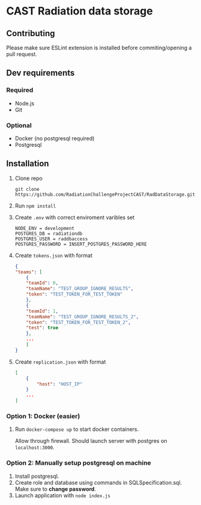# CAST Radiation data storage

## Contributing

Please make sure ESLint extension is installed before commiting/opening a pull request.

## Dev requirements
### Required
- Node.js
- Git
### Optional
- Docker (no postgresql required)
- Postgresql

## Installation 
1. Clone repo

    `git clone https://github.com/RadiationChallengeProjectCAST/RadDataStorage.git`
2. Run `npm install`
3. Create `.env` with correct enviroment varibles set

    ```
    NODE_ENV = development
    POSTGRES_DB = radiationdb
    POSTGRES_USER = raddbaccess
    POSTGRES_PASSWORD = INSERT_POSTGRES_PASSWORD_HERE
    ```
4. Create `tokens.json` with format
    ```json
    {
    "teams": [
        {
        "teamId": 0,
        "teamName": "TEST_GROUP_IGNORE_RESULTS",
        "token": "TEST_TOKEN_FOR_TEST_TOKEN"
        },
        {
        "teamId": 1,
        "teamName": "TEST_GROUP_IGNORE_RESULTS_2",
        "token": "TEST_TOKEN_FOR_TEST_TOKEN_2",
        "test": true
        },
        ...
        ]
    }
    ```
5. Create `replication.json` with format
    ```json
    [
        {
            "host": "HOST_IP"
        }
        ...
    ]
    ```

### Option 1: Docker (easier)
1. Run `docker-compose up` to start docker containers. 

    Allow through firewall. Should launch server with postgres on `localhost:3000`.

### Option 2: Manually setup postgresql on machine
1. Install postgresql.
2. Create role and database using commands in SQLSpecification.sql. Make sure to **change password**.
3. Launch application with `node index.js`